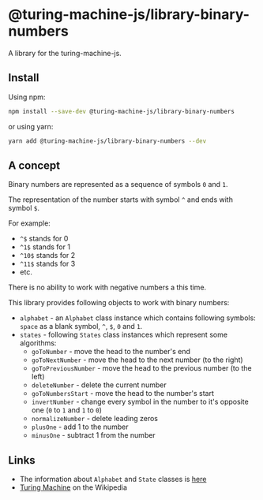 # @turing-machine-js/library-binary-numbers
A library for the turing-machine-js.

## Install

Using npm:

```sh
npm install --save-dev @turing-machine-js/library-binary-numbers
```

or using yarn:

```sh
yarn add @turing-machine-js/library-binary-numbers --dev
```

## A concept

Binary numbers are represented as a sequence of symbols `0` and `1`.

The representation of the number starts with symbol `^` and ends with symbol `$`.

For example:
- `^$` stands for 0
- `^1$` stands for 1
- `^10$` stands for 2
- `^11$` stands for 3
- etc.

There is no ability to work with negative numbers a this time.

This library provides following objects to work with binary numbers:
- `alphabet` - an `Alphabet` class instance which contains following symbols: `space` as a blank symbol, `^`, `$`, `0` and `1`.
- `states` - following `States` class instances which represent some algorithms:
    - `goToNumber` - move the head to the number's end
    - `goToNextNumber` - move the head to the next number (to the right)
    - `goToPreviousNumber` - move the head to the previous number (to the left)
    - `deleteNumber` - delete the current number 
    - `goToNumbersStart` - move the head to the number's start 
    - `invertNumber` - change every symbol in the number to it's opposite one (`0` to `1` and `1` to `0`)
    - `normalizeNumber` - delete leading zeros
    - `plusOne` - add 1 to the number
    - `minusOne` - subtract 1 from the number 

## Links

- The information about `Alphabet` and `State` classes is [here](https://github.com/mellonis/turing-machine-js/tree/master/packages/machine) 
- [Turing Machine](https://en.wikipedia.org/wiki/Turing_machine) on the Wikipedia

